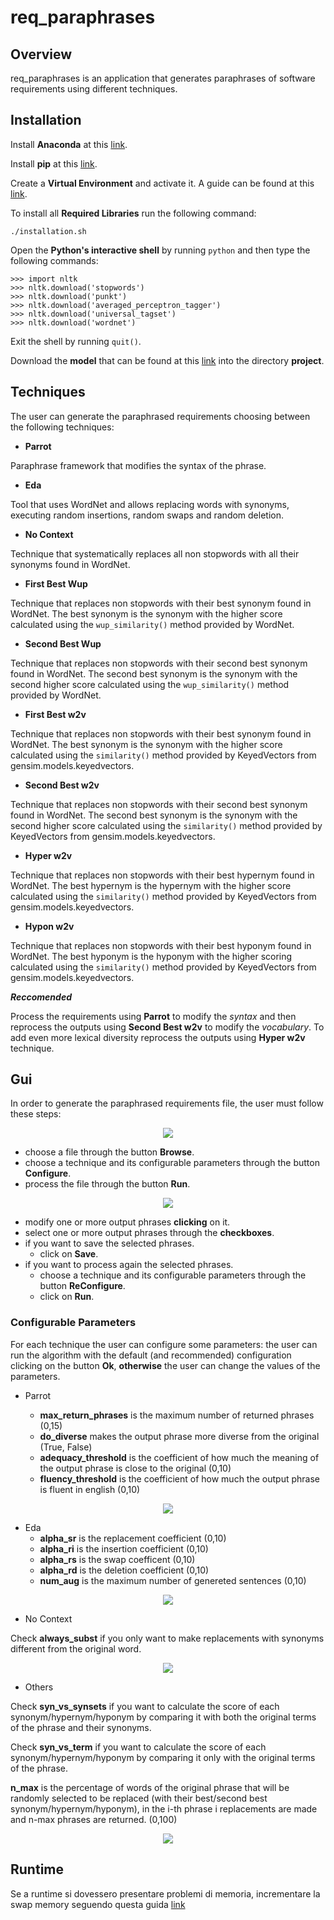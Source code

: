 # req_paraphrases

## Overview

req_paraphrases is an application that generates paraphrases of software requirements 
using different techniques.

## Installation

Install **Anaconda** at this [link](https://docs.anaconda.com/anaconda/install/index.html).

Install **pip** at this [link](https://pip.pypa.io/en/stable/installation/).

Create a **Virtual Environment** and activate it. A guide can be found at this [link](https://uoa-eresearch.github.io/eresearch-cookbook/recipe/2014/11/26/python-virtual-env/).

To install all **Required Libraries** run the following command:
```
./installation.sh
```

Open the **Python's interactive shell** by running `python` and then type the following commands:
```
>>> import nltk
>>> nltk.download('stopwords')
>>> nltk.download('punkt')
>>> nltk.download('averaged_perceptron_tagger')
>>> nltk.download('universal_tagset')
>>> nltk.download('wordnet')
```
Exit the shell by running `quit()`.

Download the **model** that can be found at this 
[link](http://doi.org/10.5281/zenodo.1199620) into the directory **project**.

## Techniques

The user can generate the paraphrased requirements choosing between the following techniques:

- **Parrot**

Paraphrase framework that modifies the syntax of the phrase.

- **Eda**

Tool that uses WordNet and allows replacing words with synonyms, executing random insertions, 
random swaps and random deletion.

- **No Context**

Technique that systematically replaces all non stopwords with all their synonyms found in WordNet.

- **First Best Wup**

Technique that replaces non stopwords with their best synonym found in WordNet.
The best synonym is the synonym with the higher score
calculated using the ```wup_similarity()``` method provided by WordNet.

- **Second Best Wup**

Technique that replaces non stopwords with their second best synonym found in WordNet.
The second best synonym is the synonym with the second higher score
calculated using the ```wup_similarity()``` method provided by WordNet.

- **First Best w2v**

Technique that replaces non stopwords with their best synonym found in WordNet.
The best synonym is the synonym with the higher score
calculated using the ```similarity()``` method provided by KeyedVectors from gensim.models.keyedvectors.

- **Second Best w2v**

Technique that replaces non stopwords with their second best synonym found in WordNet.
The second best synonym is the synonym with the second higher score
calculated using the ```similarity()``` method provided by KeyedVectors from gensim.models.keyedvectors.

- **Hyper w2v**

Technique that replaces non stopwords with their best hypernym found in WordNet.
The best hypernym is the hypernym with the higher score
calculated using the ```similarity()``` method provided by KeyedVectors from gensim.models.keyedvectors.

- **Hypon w2v**

Technique that replaces non stopwords with their best hyponym found in WordNet.
The best hyponym is the hyponym with the higher scoring 
calculated using the ```similarity()``` method provided by KeyedVectors from gensim.models.keyedvectors.

***Reccomended***

Process the requirements using **Parrot** to modify the _syntax_ and then reprocess the outputs using
**Second Best w2v** to modify the _vocabulary_. To add even more lexical diversity reprocess the outputs 
using **Hyper w2v** technique.


## Gui

In order to generate the paraphrased requirements file, the user must follow these steps:

<p align="center">
  <img src="images/gui_1.png" />
</p>


- choose a file through the button **Browse**.
- choose a technique and its configurable parameters through the button **Configure**.
- process the file through the button **Run**.

<p align="center">
  <img src="images/gui_2.png" />
</p>

- modify one or more output phrases **clicking** on it.
- select one or more output phrases through the **checkboxes**.
- if you want to save the selected phrases.
  - click on **Save**.
- if you want to process again the selected phrases.
  - choose a technique and its configurable parameters through the button **ReConfigure**.
  - click on **Run**.

### Configurable Parameters

For each technique the user can configure some parameters: 
the user can run the algorithm with the default (and recommended) configuration 
clicking on the button **Ok**,
**otherwise** the user can change the values of the parameters.

- Parrot

  - **max_return_phrases** is the maximum number of returned phrases (0,15)
  - **do_diverse** makes the output phrase more diverse from the original (True, False)
  - **adequacy_threshold** is the coefficient of how much the meaning of the output phrase is close to the original (0,10)
  - **fluency_threshold** is the coefficient of how much the output phrase is fluent in english (0,10)
  
<p align="center">
  <img src="images/Parrot.png" />
</p>

- Eda
  - **alpha_sr** is the replacement coefficient (0,10)
  - **alpha_ri** is the insertion coefficient (0,10)
  - **alpha_rs** is the swap coefficent (0,10)
  - **alpha_rd** is the deletion coefficient (0,10)
  - **num_aug** is the maximum number of genereted sentences (0,10)
  
<p align="center">
  <img src="images/Eda.png" />
</p>

- No Context

Check **always_subst** if you only want to make replacements with synonyms different from the original word.

<p align="center">
  <img src="images/No_Context.png" />
</p>

- Others

Check **syn_vs_synsets** if you want to calculate the score of each synonym/hypernym/hyponym by comparing it with both 
the original terms of the phrase and their synonyms.

Check **syn_vs_term** if you want to calculate the score of each synonym/hypernym/hyponym by comparing it only with 
the original terms of the phrase.

**n_max** is the percentage of words of the original phrase that will be randomly selected to be 
replaced (with their best/second best synonym/hypernym/hyponym), in the i-th phrase i replacements are made 
and n-max phrases are returned. (0,100)

<p align="center">
  <img src="images/Configure_Best.png" />
</p>

## Runtime

Se a runtime si dovessero presentare problemi di memoria, incrementare la swap memory seguendo 
questa guida [link](https://www.digitalocean.com/community/tutorials/how-to-add-swap-space-on-ubuntu-20-04)